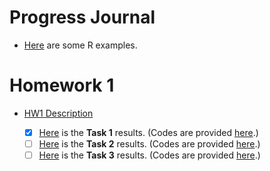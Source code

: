 # Progress Journal

- [Here](files/example_homework_0.html) are some R examples.

# Homework 1 

* [HW1 Description](files/hw1/IE582_Fall20_Homework1.pdf)

   - [x] [Here](files/hw1/task1.html) is the **Task 1** results. (Codes are provided [here](files/hw1/task1.ipynb).)
   - [ ] [Here](files/hw1/task2.html) is the **Task 2** results. (Codes are provided [here](files/hw1/task2.ipynb).)
   - [ ] [Here](files/hw1/task3.html) is the **Task 3** results. (Codes are provided [here](files/hw1/task3.ipynb).)
